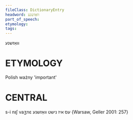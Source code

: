 ```yaml
---
fileClass: DictionaryEntry
headword: וואַזשנע
part_of_speech: 
etymology: 
tags: 
---
```

וואַזשנע

ETYMOLOGY
===========
Polish ważny 'important'

CENTRAL
========

s-i nᵻʃ vaʒnɛ עס איז נישט וואַזשנע {Warsaw, Geller 2001: 257}